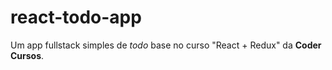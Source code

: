 # react-todo-app

Um app fullstack simples de *todo* base no curso "React + Redux" da **Coder Cursos**.
